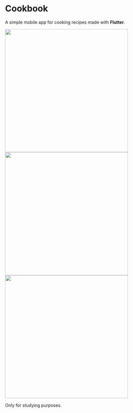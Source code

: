# Cookbook

A simple mobile app for cooking recipes made with <b>Flutter</b>.
<div>
  <img src="https://i.imgur.com/avdghvg.png" height= 400px />
 
  <img src="https://i.imgur.com/Umnq1iO.png" height= 400px />  
  
  <img src="https://i.imgur.com/rcfNX9S.png" height= 400px />  
 
</div>

Only for studying purposes.
